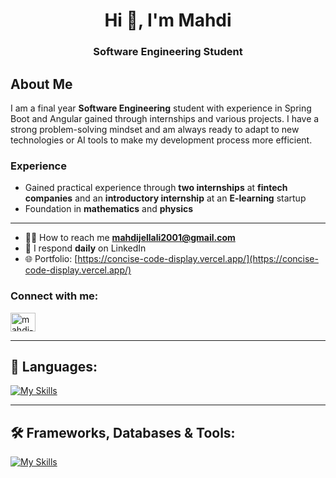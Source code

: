 <h1 align="center">Hi 👋, I'm Mahdi</h1>
<h3 align="center">Software Engineering Student</h3>
<!--<img align="right" alt="Coding" width="400" src="https://miro.medium.com/v2/resize:fit:1360/1*zVnWJtyGOX_kUIDm6ccCfQ.gif">-->

## About Me

I am a final year **Software Engineering** student with experience in Spring Boot and Angular gained through internships and various projects. I have a strong problem-solving mindset and am always ready to adapt to new technologies or AI tools to make my development process more efficient.

### Experience

- Gained practical experience through **two internships** at **fintech companies** and an **introductory internship** at an **E-learning** startup
- Foundation in **mathematics** and **physics**



---


- 👨‍💻 How to reach me **mahdijellali2001@gmail.com**  
- 💬 I respond **daily** on LinkedIn  
- 🌐 Portfolio: [https://concise-code-display.vercel.app/](https://concise-code-display.vercel.app/)

<h3 align="left">Connect with me:</h3>
<p align="left">
  <a href="https://www.linkedin.com/in/mahdi-jellali-849858285/" target="_blank">
    <img align="center" src="https://raw.githubusercontent.com/rahuldkjain/github-profile-readme-generator/master/src/images/icons/Social/linked-in-alt.svg" alt="mahdi-jellali-linkedin" height="30" width="40" />
  </a>
</p>

---

## 🎥 Languages:
[![My Skills](https://skillicons.dev/icons?i=java,python,cpp,html,css,ts)](https://skillicons.dev)

---

## 🛠️ Frameworks, Databases & Tools:
[![My Skills](https://skillicons.dev/icons?i=spring,angular,hibernate,postgres,kafka,git,github,cassandra,mysql,postman,idea,vscode,nextjs,fastapi,react)](https://skillicons.dev)


